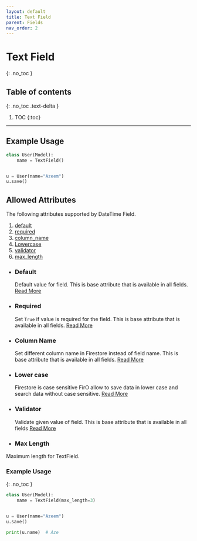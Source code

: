 ```yaml
---
layout: default
title: Text Field
parent: Fields
nav_order: 2
---
```


# Text Field

{: .no_toc }

## Table of contents

{: .no_toc .text-delta }

1. TOC
   {:toc}

---

## Example Usage

```python
class User(Model):
    name = TextField()


u = User(name="Azeem")
u.save()
```

## Allowed Attributes

The following attributes supported by DateTime Field.

1. [default](#default)
2. [required](#required)
3. [column_name](#column-name)
4. [Lowercase](#lower-case)
5. [validator](#validator)
6. [max_length](#max-length)

- ### Default

  Default value for field. This is base attribute that is available in all fields. [Read More](/FireO/fields/field#default)

- ### Required

  Set `True` if value is required for the field. This is base attribute that is available in all fields. [Read More](/FireO/fields/field#required)

- ### Column Name

  Set different column name in Firestore instead of field name. This is base attribute that is available in all fields. [Read More](/FireO/fields/field#column-name)

- ### Lower case

  Firestore is case sensitive FirO allow to save data in lower case and search data without case sensitive. [Read More](/FireO/fields/field#to-lowercase)

- ### Validator

  Validate given value of field. This is base attribute that is available in all fields [Read More](/FireO/fields/field#validator)

- ### Max Length

Maximum length for TextField.

### Example Usage

{: .no_toc }

```python
class User(Model):
    name = TextField(max_length=3)


u = User(name="Azeem")
u.save()

print(u.name)  # Aze
```
